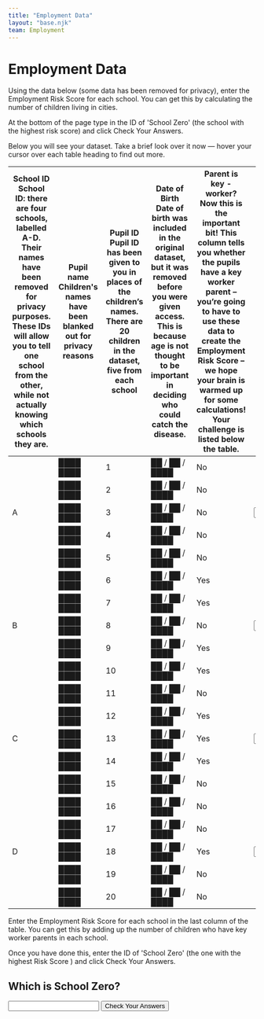 ```yaml
---
title: "Employment Data"
layout: "base.njk"
team: Employment
---
```



# Employment Data


Using the data below (some data has been removed for privacy), enter the Employment Risk Score for each school. You can get this by calculating the number of children living in cities.

At the bottom of the page type in the ID of 'School Zero' (the school with the highest risk score) and click Check Your Answers.


Below you will see your dataset. Take a brief look over it now &mdash; hover your cursor over each table heading to find out more.

<div class="table-overflow mb1 pb1">
  <form action="/employment/check-data/" method="get">
    <table>
      <thead>
        <tr>
          <th>
            <div class="tooltip">
              School ID
              <span class="tooltiptext">
                School ID: there are four schools, labelled A-D. Their names have been removed for privacy purposes. These IDs will allow you to tell one school from the other, while not actually knowing which schools they are.
              </span>
            </div>
          </th>
          <th>
            <div class="tooltip">
              Pupil name
              <span class="tooltiptext">
                Children's names have been blanked out for privacy reasons
              </span>
            </div>
          </th>
          <th>
            <div class="tooltip">
              Pupil ID
              <span class="tooltiptext">
                Pupil ID has been given to you in places of the children’s names. There are 20 children in the dataset, five from each school
              </span>
            </div>
          </th>
          <th>
            <div class="tooltip">
              Date of Birth
              <span class="tooltiptext">
                Date of birth was included in the original dataset, but it was removed before you were given access. This is because age is not thought to be important in deciding who could catch the disease.
              </span>
            </div>
          </th>
          <th>
            <div class="tooltip">
              Parent is key
              <span class="hide-md">
                -
              </span>
              worker?
              <span class="tooltiptext">
                Now this is the important bit! This column tells you whether the pupils have a key worker parent – you’re going to have to use these data to create the Employment Risk Score – we hope your brain is warmed up for some calculations! Your challenge is listed below the table.
              </span>
            </div>
          </th>
          <th>
              Risk Score
          </th>
        </tr>
      </thead>
      <tbody>
        <tr>
          <td rowspan="5">
            A
          </td>
          <td>
            ████ ████
          </td>
          <td>
            1
          </td>
          <td>
            ██ / ██ / ████
          </td>
          <td>
            No
          </td>
          <td rowspan="5">
            <input name="name" oninput="setCustomValidity('')" oninvalid="setCustomValidity('Sorry that’s not right')" pattern="0" required="" type="" value="">
            </input>
          </td>
        </tr>
        <tr>
          <td>
            ████ ████
          </td>
          <td>
            2
          </td>
          <td>
            ██ / ██ / ████
          </td>
          <td>
            No
          </td>
        </tr>
        <tr>
          <td>
            ████ ████
          </td>
          <td>
            3
          </td>
          <td>
            ██ / ██ / ████
          </td>
          <td>
            No
          </td>
        </tr>
        <tr>
          <td>
            ████ ████
          </td>
          <td>
            4
          </td>
          <td>
            ██ / ██ / ████
          </td>
          <td>
            No
          </td>
        </tr>
        <tr class="bb">
          <td>
            ████ ████
          </td>
          <td>
            5
          </td>
          <td>
            ██ / ██ / ████
          </td>
          <td>
            No
          </td>
        </tr>
        <tr>
          <td rowspan="5">
            B
          </td>
          <td>
            ████ ████
          </td>
          <td>
            6
          </td>
          <td>
            ██ / ██ / ████
          </td>
          <td>
            Yes
          </td>
          <td rowspan="5">
            <input name="name" oninput="setCustomValidity('')" oninvalid="setCustomValidity('Sorry that’s not right')" pattern="4" required="" type="" value="">
            </input>
          </td>
        </tr>
        <tr>
          <td>
            ████ ████
          </td>
          <td>
            7
          </td>
          <td>
            ██ / ██ / ████
          </td>
          <td>
            Yes
          </td>
        </tr>
        <tr>
          <td>
            ████ ████
          </td>
          <td>
            8
          </td>
          <td>
            ██ / ██ / ████
          </td>
          <td>
            No
          </td>
        </tr>
        <tr>
          <td>
            ████ ████
          </td>
          <td>
            9
          </td>
          <td>
            ██ / ██ / ████
          </td>
          <td>
            Yes
          </td>
        </tr>
        <tr class="bb">
          <td>
            ████ ████
          </td>
          <td>
            10
          </td>
          <td>
            ██ / ██ / ████
          </td>
          <td>
            Yes
          </td>
        </tr>
        <tr>
          <td rowspan="5">
            C
          </td>
          <td>
            ████ ████
          </td>
          <td>
            11
          </td>
          <td>
            ██ / ██ / ████
          </td>
          <td>
            No
          </td>
          <td rowspan="5">
            <input name="C" oninput="setCustomValidity('')" oninvalid="setCustomValidity('Sorry that’s not right')" pattern="3" required="" type="" value="">
            </input>
          </td>
        </tr>
        <tr>
          <td>
            ████ ████
          </td>
          <td>
            12
          </td>
          <td>
            ██ / ██ / ████
          </td>
          <td>
            Yes
          </td>
        </tr>
        <tr>
          <td>
            ████ ████
          </td>
          <td>
            13
          </td>
          <td>
            ██ / ██ / ████
          </td>
          <td>
            Yes
          </td>
        </tr>
        <tr>
          <td>
            ████ ████
          </td>
          <td>
            14
          </td>
          <td>
            ██ / ██ / ████
          </td>
          <td>
            Yes
          </td>
        </tr>
        <tr class="bb">
          <td>
            ████ ████
          </td>
          <td>
            15
          </td>
          <td>
            ██ / ██ / ████
          </td>
          <td>
            No
          </td>
        </tr>
        <tr>
          <td rowspan="5">
            D
          </td>
          <td>
            ████ ████
          </td>
          <td>
            16
          </td>
          <td>
            ██ / ██ / ████
          </td>
          <td>
            No
          </td>
          <td rowspan="5">
            <input name="D" oninput="setCustomValidity('')" oninvalid="setCustomValidity('Sorry that’s not right')" pattern="1" required="" type="" value="">
            </input>
          </td>
        </tr>
        <tr>
          <td>
            ████ ████
          </td>
          <td>
            17
          </td>
          <td>
            ██ / ██ / ████
          </td>
          <td>
            No
          </td>
        </tr>
        <tr>
          <td>
            ████ ████
          </td>
          <td>
            18
          </td>
          <td>
            ██ / ██ / ████
          </td>
          <td>
            Yes
          </td>
        </tr>
        <tr>
          <td>
            ████ ████
          </td>
          <td>
            19
          </td>
          <td>
            ██ / ██ / ████
          </td>
          <td>
            No
          </td>
        </tr>
        <tr class="bb">
          <td>
            ████ ████
          </td>
          <td>
            20
          </td>
          <td>
            ██ / ██ / ████
          </td>
          <td>
            No
          </td>
        </tr>
      </tbody>
    </table>
  </form>
</div>

Enter the Employment Risk Score for each school in the last column of the table. You can get this by adding up the number of children who have key worker parents in each school.

Once you have done this, enter the ID of 'School Zero' (the one with the highest Risk Score ) and click Check Your Answers.


## Which is School Zero?


<input name="zero" type="" value="" pattern="B" required oninvalid="setCustomValidity('Sorry that&rsquo;s not right')"  oninput="setCustomValidity('')"  >
<button  type="submit"  class="btn" name="Test">Check Your Answers</button></form>

<script src="/js/jquery-3.6.0.slim.min.js"></script>

<script>


$(document).ready(function() {


    /**
   * when abbreviations are clicked trigger their mouseover event then fade the tooltip
   * (this is friendly to touch interfaces)
   */
  $('.tooltip').on( "click", function() {


$(this).toggleClass('show').parent().siblings().children().removeClass('show');






  });


});
</script>